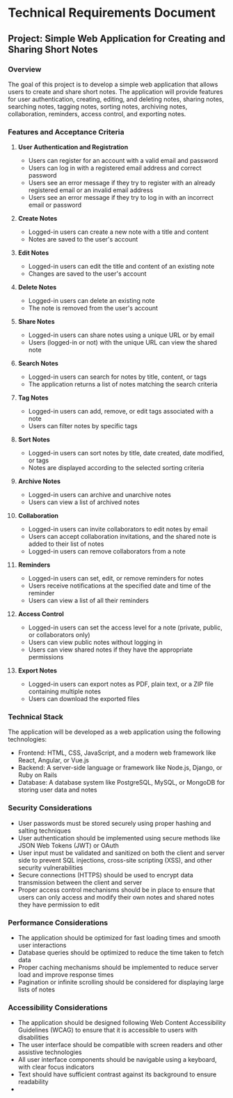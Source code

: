 # Technical Requirements Document

## Project: Simple Web Application for Creating and Sharing Short Notes

### Overview

The goal of this project is to develop a simple web application that allows users to create and share short notes. The application will provide features for user authentication, creating, editing, and deleting notes, sharing notes, searching notes, tagging notes, sorting notes, archiving notes, collaboration, reminders, access control, and exporting notes.

### Features and Acceptance Criteria

1. **User Authentication and Registration**
    - Users can register for an account with a valid email and password
    - Users can log in with a registered email address and correct password
    - Users see an error message if they try to register with an already registered email or an invalid email address
    - Users see an error message if they try to log in with an incorrect email or password

2. **Create Notes**
    - Logged-in users can create a new note with a title and content
    - Notes are saved to the user's account

3. **Edit Notes**
    - Logged-in users can edit the title and content of an existing note
    - Changes are saved to the user's account

4. **Delete Notes**
    - Logged-in users can delete an existing note
    - The note is removed from the user's account

5. **Share Notes**
    - Logged-in users can share notes using a unique URL or by email
    - Users (logged-in or not) with the unique URL can view the shared note

6. **Search Notes**
    - Logged-in users can search for notes by title, content, or tags
    - The application returns a list of notes matching the search criteria

7. **Tag Notes**
    - Logged-in users can add, remove, or edit tags associated with a note
    - Users can filter notes by specific tags

8. **Sort Notes**
    - Logged-in users can sort notes by title, date created, date modified, or tags
    - Notes are displayed according to the selected sorting criteria

9. **Archive Notes**
    - Logged-in users can archive and unarchive notes
    - Users can view a list of archived notes

10. **Collaboration**
    - Logged-in users can invite collaborators to edit notes by email
    - Users can accept collaboration invitations, and the shared note is added to their list of notes
    - Logged-in users can remove collaborators from a note

11. **Reminders**
    - Logged-in users can set, edit, or remove reminders for notes
    - Users receive notifications at the specified date and time of the reminder
    - Users can view a list of all their reminders

12. **Access Control**
    - Logged-in users can set the access level for a note (private, public, or collaborators only)
    - Users can view public notes without logging in
    - Users can view shared notes if they have the appropriate permissions

13. **Export Notes**
    - Logged-in users can export notes as PDF, plain text, or a ZIP file containing multiple notes
    - Users can download the exported files

### Technical Stack

The application will be developed as a web application using the following technologies:

- Frontend: HTML, CSS, JavaScript, and a modern web framework like React, Angular, or Vue.js
- Backend: A server-side language or framework like Node.js, Django, or Ruby on Rails
- Database: A database system like PostgreSQL, MySQL, or MongoDB for storing user data and notes

### Security Considerations

- User passwords must be stored securely using proper hashing and salting techniques
- User authentication should be implemented using secure methods like JSON Web Tokens (JWT) or OAuth
- User input must be validated and sanitized on both the client and server side to prevent SQL injections, cross-site scripting (XSS), and other security vulnerabilities
- Secure connections (HTTPS) should be used to encrypt data transmission between the client and server
- Proper access control mechanisms should be in place to ensure that users can only access and modify their own notes and shared notes they have permission to edit

### Performance Considerations

- The application should be optimized for fast loading times and smooth user interactions
- Database queries should be optimized to reduce the time taken to fetch data
- Proper caching mechanisms should be implemented to reduce server load and improve response times
- Pagination or infinite scrolling should be considered for displaying large lists of notes

### Accessibility Considerations

- The application should be designed following Web Content Accessibility Guidelines (WCAG) to ensure that it is accessible to users with disabilities
- The user interface should be compatible with screen readers and other assistive technologies
- All user interface components should be navigable using a keyboard, with clear focus indicators
- Text should have sufficient contrast against its background to ensure readability
-


